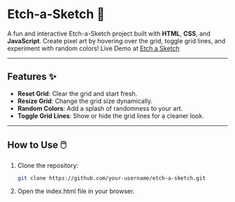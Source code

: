 # Etch-a-Sketch 🎨

A fun and interactive Etch-a-Sketch project built with **HTML**, **CSS**, and **JavaScript**. Create pixel art by hovering over the grid, toggle grid lines, and experiment with random colors!
Live Demo at [Etch a Sketch](https://tencodev.github.io/Etch-a-Sketch/)

---

## Features ✨
- **Reset Grid**: Clear the grid and start fresh.
- **Resize Grid**: Change the grid size dynamically.
- **Random Colors**: Add a splash of randomness to your art.
- **Toggle Grid Lines**: Show or hide the grid lines for a cleaner look.

---

## How to Use 🖱️
1. Clone the repository:
   ```bash
   git clone https://github.com/your-username/etch-a-sketch.git
   ```
2. Open the index.html file in your browser.
